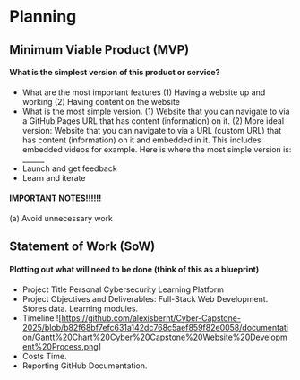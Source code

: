 # Planning 

## Minimum Viable Product (MVP)
#### What is the simplest version of this product or service?
- What are the most important features
(1) Having a website up and working (2) Having content on the website
- What is the most simple version. 
(1) Website that you can navigate to via a GitHub Pages URL that has content (information) on it.
(2) More ideal version: Website that you can navigate to via a URL (custom URL) that has content (information) on it and embedded in it. This includes embedded videos for example.
Here is where the most simple version is: ______
- Launch and get feedback
- Learn and iterate

#### IMPORTANT NOTES!!!!!! 
(a) Avoid unnecessary work 

## Statement of Work (SoW)
#### Plotting out what will need to be done (think of this as a blueprint) 
- Project Title
  Personal Cybersecurity Learning Platform 
- Project Objectives and Deliverables:
  Full-Stack Web Development. Stores data. Learning modules.
- Timeline
  ![https://github.com/alexisbernt/Cyber-Capstone-2025/blob/b82f68bf7efc631a142dc768c5aef859f82e0058/documentation/Gantt%20Chart%20Cyber%20Capstone%20Website%20Development%20Process.png]
- Costs
  Time.
- Reporting
  GitHub Documentation.
